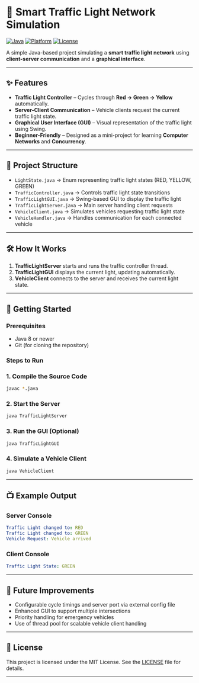 # 🚦 Smart Traffic Light Network Simulation

[![Java](https://img.shields.io/badge/Java-8%2B-blue)](https://www.oracle.com/java/)
[![Platform](https://img.shields.io/badge/Platform-Desktop-lightgrey)]()
[![License](https://img.shields.io/badge/License-MIT-green)](LICENSE)

A simple Java-based project simulating a **smart traffic light network** using **client-server communication** and a **graphical interface**.

---

## ✨ Features
- **Traffic Light Controller** – Cycles through **Red → Green → Yellow** automatically.
- **Server-Client Communication** – Vehicle clients request the current traffic light state.
- **Graphical User Interface (GUI)** – Visual representation of the traffic light using Swing.
- **Beginner-Friendly** – Designed as a mini-project for learning **Computer Networks** and **Concurrency**.

---

## 📂 Project Structure
- `LightState.java` → Enum representing traffic light states (RED, YELLOW, GREEN)
- `TrafficController.java` → Controls traffic light state transitions
- `TrafficLightGUI.java` → Swing-based GUI to display the traffic light
- `TrafficLightServer.java` → Main server handling client requests
- `VehicleClient.java` → Simulates vehicles requesting traffic light state
- `VehicleHandler.java` → Handles communication for each connected vehicle

---

## 🛠 How It Works
1. **TrafficLightServer** starts and runs the traffic controller thread.
2. **TrafficLightGUI** displays the current light, updating automatically.
3. **VehicleClient** connects to the server and receives the current light state.

---

## 🚀 Getting Started

### Prerequisites
- Java 8 or newer
- Git (for cloning the repository)

### Steps to Run

### 1. Compile the Source Code
```bash
javac *.java
```

### 2. Start the Server
```bash
java TrafficLightServer
```

### 3. Run the GUI (Optional)
```bash
java TrafficLightGUI
```

### 4. Simulate a Vehicle Client
```bash
java VehicleClient
```

---

## 📺 Example Output

### Server Console
```yaml
Traffic Light changed to: RED  
Traffic Light changed to: GREEN  
Vehicle Request: Vehicle arrived
```

### Client Console
```yaml
Traffic Light State: GREEN
```

---

## 🔮 Future Improvements

- Configurable cycle timings and server port via external config file  
- Enhanced GUI to support multiple intersections  
- Priority handling for emergency vehicles  
- Use of thread pool for scalable vehicle client handling  

---

## 📄 License

This project is licensed under the MIT License. See the [LICENSE](LICENSE) file for details.

---
